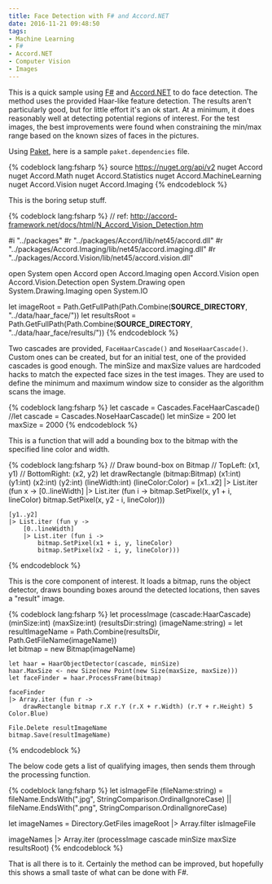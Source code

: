 ```yaml
---
title: Face Detection with F# and Accord.NET
date: 2016-11-21 09:48:50
tags:
- Machine Learning
- F#
- Accord.NET
- Computer Vision
- Images
---
```


This is a quick sample using [F#](http://fsharp.org/) and [Accord.NET](http://accord-framework.net/) to do face detection.  The method uses the provided Haar-like feature detection.  The results aren't particularly good, but for little effort it's an ok start.  At a minimum, it does reasonably well at detecting potential regions of interest.  For the test images, the best improvements were found when constraining the min/max range based on the known sizes of faces in the pictures.

Using [Paket](https://github.com/fsprojects/Paket), here is a sample ```paket.dependencies``` file.

{% codeblock lang:fsharp %}
source https://nuget.org/api/v2
nuget Accord
nuget Accord.Math
nuget Accord.Statistics
nuget Accord.MachineLearning
nuget Accord.Vision
nuget Accord.Imaging
{% endcodeblock %}

This is the boring setup stuff.  

{% codeblock lang:fsharp %}
// ref: http://accord-framework.net/docs/html/N_Accord_Vision_Detection.htm

#i "../packages"
#r "../packages/Accord/lib/net45/accord.dll"
#r "../packages/Accord.Imaging/lib/net45/accord.imaging.dll"
#r "../packages/Accord.Vision/lib/net45/accord.vision.dll"

open System
open Accord
open Accord.Imaging
open Accord.Vision
open Accord.Vision.Detection
open System.Drawing
open System.Drawing.Imaging
open System.IO

let imageRoot = Path.GetFullPath(Path.Combine(__SOURCE_DIRECTORY__, "../data/haar_face/"))
let resultsRoot = Path.GetFullPath(Path.Combine(__SOURCE_DIRECTORY__, "../data/haar_face/results/"))
{% endcodeblock %}

Two cascades are provided, ```FaceHaarCascade()``` and ```NoseHaarCascade()```.  Custom ones can be created, but for an initial test, one of the provided cascades is good enough.  The minSize and maxSize values are hardcoded hacks to match the expected face sizes in the test images.  They are used to define the minimum and maximum window size to consider as the algorithm scans the image.

{% codeblock lang:fsharp %}
let cascade = Cascades.FaceHaarCascade()
//let cascade = Cascades.NoseHaarCascade()
let minSize = 200 
let maxSize = 2000
{% endcodeblock %}

This is a function that will add a bounding box to the bitmap with the specified line color and width.

{% codeblock lang:fsharp %}
// Draw bound-box on Bitmap 
// TopLeft: (x1, y1)
// BottomRight: (x2, y2) 
let drawRectangle (bitmap:Bitmap) (x1:int) (y1:int) (x2:int) (y2:int) (lineWidth:int) (lineColor:Color) = 
    [x1..x2] 
    |> List.iter (fun x ->
        [0..lineWidth] 
        |> List.iter (fun i -> 
            bitmap.SetPixel(x, y1 + i, lineColor) 
            bitmap.SetPixel(x, y2 - i, lineColor)))

    [y1..y2] 
    |> List.iter (fun y -> 
        [0..lineWidth] 
        |> List.iter (fun i -> 
            bitmap.SetPixel(x1 + i, y, lineColor) 
            bitmap.SetPixel(x2 - i, y, lineColor)))
{% endcodeblock %}

This is the core component of interest.  It loads a bitmap, runs the object detector, draws bounding boxes around the detected locations, then saves a "result" image.

{% codeblock lang:fsharp %}
let processImage (cascade:HaarCascade) (minSize:int) (maxSize:int) (resultsDir:string) (imageName:string) =
    let resultImageName = Path.Combine(resultsDir, Path.GetFileName(imageName))        
    let bitmap = new Bitmap(imageName)

    let haar = HaarObjectDetector(cascade, minSize)
    haar.MaxSize <- new Size(new Point(new Size(maxSize, maxSize)))
    let faceFinder = haar.ProcessFrame(bitmap)

    faceFinder
    |> Array.iter (fun r -> 
        drawRectangle bitmap r.X r.Y (r.X + r.Width) (r.Y + r.Height) 5 Color.Blue)

    File.Delete resultImageName
    bitmap.Save(resultImageName)
{% endcodeblock %}

The below code gets a list of qualifying images, then sends them through the processing function.

{% codeblock lang:fsharp %}
let isImageFile (fileName:string) = 
    fileName.EndsWith(".jpg", StringComparison.OrdinalIgnoreCase)
    || fileName.EndsWith(".png", StringComparison.OrdinalIgnoreCase)

let imageNames = 
    Directory.GetFiles imageRoot 
    |> Array.filter isImageFile

imageNames 
|> Array.iter (processImage cascade minSize maxSize resultsRoot)
{% endcodeblock %}

That is all there is to it.  Certainly the method can be improved, but hopefully this shows a small taste of what can be done with F#.

